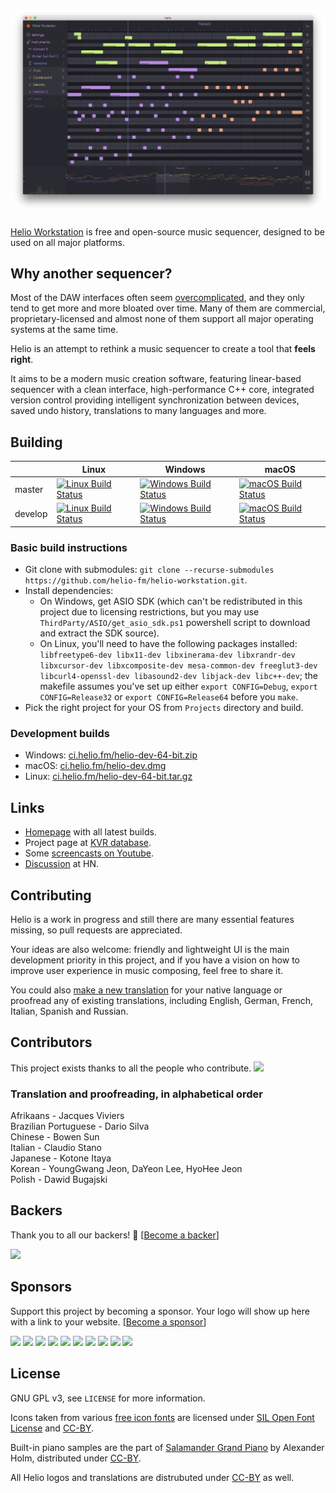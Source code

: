 ## ![Vive la culture libre](Resources/screenshot-v1.png)
[Helio Workstation](https://helio.fm) is free and open-source music sequencer, designed to be used on all major platforms.


## Why another sequencer?

Most of the DAW interfaces often seem [overcomplicated](http://mashable.com/2015/09/18/german-u-boat/), and they only tend to get more and more bloated over time. Many of them are commercial, proprietary-licensed and almost none of them support all major operating systems at the same time.

Helio is an attempt to rethink a music sequencer to create a tool that **feels right**.

It aims to be a modern music creation software, featuring linear-based sequencer with a clean interface, high-performance C++ core, integrated version control providing intelligent synchronization between devices, saved undo history, translations to many languages and more.


## Building

||Linux|Windows|macOS|
|---|---|---|---|
|master|[![Linux Build Status](https://travis-ci.org/helio-fm/helio-workstation.svg?branch=master)](https://travis-ci.org/helio-fm/helio-workstation)|[![Windows Build Status](https://ci.appveyor.com/api/projects/status/github/helio-fm/helio-workstation?svg=true&branch=master)](https://ci.appveyor.com/project/helio-fm/helio-workstation)|[![macOS Build Status](https://travis-ci.org/helio-fm/helio-workstation.svg?branch=master)](https://travis-ci.org/helio-fm/helio-workstation)|
|develop|[![Linux Build Status](https://travis-ci.org/helio-fm/helio-workstation.svg?branch=develop)](https://travis-ci.org/helio-fm/helio-workstation)|[![Windows Build Status](https://ci.appveyor.com/api/projects/status/github/helio-fm/helio-workstation?svg=true&branch=develop)](https://ci.appveyor.com/project/helio-fm/helio-workstation)|[![macOS Build Status](https://travis-ci.org/helio-fm/helio-workstation.svg?branch=develop)](https://travis-ci.org/helio-fm/helio-workstation)|

### Basic build instructions

 * Git clone with submodules: `git clone --recurse-submodules https://github.com/helio-fm/helio-workstation.git`.
 * Install dependencies:
   * On Windows, get ASIO SDK (which can't be redistributed in this project due to licensing restrictions, but you may use `ThirdParty/ASIO/get_asio_sdk.ps1` powershell script to download and extract the SDK source).
   * On Linux, you'll need to have the following packages installed: `libfreetype6-dev libx11-dev libxinerama-dev libxrandr-dev libxcursor-dev libxcomposite-dev mesa-common-dev freeglut3-dev libcurl4-openssl-dev libasound2-dev libjack-dev libc++-dev`; the makefile assumes you've set up either `export CONFIG=Debug`, `export CONFIG=Release32` or `export CONFIG=Release64` before you `make`.
 * Pick the right project for your OS from `Projects` directory and build.

### Development builds

* Windows: [ci.helio.fm/helio-dev-64-bit.zip](https://ci.helio.fm/helio-dev-64-bit.zip)
* macOS: [ci.helio.fm/helio-dev.dmg](https://ci.helio.fm/helio-dev.dmg)
* Linux: [ci.helio.fm/helio-dev-64-bit.tar.gz](https://ci.helio.fm/helio-dev-64-bit.tar.gz)


## Links

 * [Homepage](https://helio.fm/) with all latest builds.
 * Project page at [KVR database](https://www.kvraudio.com/product/helio-workstation-by-peter-rudenko).
 * Some [screencasts on Youtube](https://www.youtube.com/channel/UCO3K8iCd1k2FTqSocoE-WXw/).
 * [Discussion](https://news.ycombinator.com/item?id=14212054) at HN.


## Contributing

Helio is a work in progress and still there are many essential features missing, so pull requests are appreciated.

Your ideas are also welcome: friendly and lightweight UI is the main development priority in this project, and if you have a vision on how to improve user experience in music composing, feel free to share it.

You could also [make a new translation](https://helio.fm/translations) for your native language or proofread any of existing translations, including English, German, French, Italian, Spanish and Russian.


## Contributors

This project exists thanks to all the people who contribute. 
<a href="https://github.com/helio-fm/helio-workstation/graphs/contributors"><img src="https://opencollective.com/helio-workstation/contributors.svg?width=890&button=false" /></a>


### Translation and proofreading, in alphabetical order

Afrikaans - Jacques Viviers  
Brazilian Portuguese - Dario Silva  
Chinese - Bowen Sun  
Italian - Claudio Stano  
Japanese - Kotone Itaya  
Korean - YoungGwang Jeon, DaYeon Lee, HyoHee Jeon  
Polish - Dawid Bugajski  


## Backers

Thank you to all our backers! 🙏 [[Become a backer](https://opencollective.com/helio-workstation#backer)]

<a href="https://opencollective.com/helio-workstation#backers" target="_blank"><img src="https://opencollective.com/helio-workstation/backers.svg?width=890"></a>


## Sponsors

Support this project by becoming a sponsor. Your logo will show up here with a link to your website. [[Become a sponsor](https://opencollective.com/helio-workstation#sponsor)]

<a href="https://opencollective.com/helio-workstation/sponsor/0/website" target="_blank"><img src="https://opencollective.com/helio-workstation/sponsor/0/avatar.svg"></a>
<a href="https://opencollective.com/helio-workstation/sponsor/1/website" target="_blank"><img src="https://opencollective.com/helio-workstation/sponsor/1/avatar.svg"></a>
<a href="https://opencollective.com/helio-workstation/sponsor/2/website" target="_blank"><img src="https://opencollective.com/helio-workstation/sponsor/2/avatar.svg"></a>
<a href="https://opencollective.com/helio-workstation/sponsor/3/website" target="_blank"><img src="https://opencollective.com/helio-workstation/sponsor/3/avatar.svg"></a>
<a href="https://opencollective.com/helio-workstation/sponsor/4/website" target="_blank"><img src="https://opencollective.com/helio-workstation/sponsor/4/avatar.svg"></a>
<a href="https://opencollective.com/helio-workstation/sponsor/5/website" target="_blank"><img src="https://opencollective.com/helio-workstation/sponsor/5/avatar.svg"></a>
<a href="https://opencollective.com/helio-workstation/sponsor/6/website" target="_blank"><img src="https://opencollective.com/helio-workstation/sponsor/6/avatar.svg"></a>
<a href="https://opencollective.com/helio-workstation/sponsor/7/website" target="_blank"><img src="https://opencollective.com/helio-workstation/sponsor/7/avatar.svg"></a>
<a href="https://opencollective.com/helio-workstation/sponsor/8/website" target="_blank"><img src="https://opencollective.com/helio-workstation/sponsor/8/avatar.svg"></a>
<a href="https://opencollective.com/helio-workstation/sponsor/9/website" target="_blank"><img src="https://opencollective.com/helio-workstation/sponsor/9/avatar.svg"></a>


## License

GNU GPL v3, see ``LICENSE`` for more information.

Icons taken from various [free icon fonts](https://icomoon.io) are licensed under [SIL Open Font License](http://scripts.sil.org/cms/scripts/page.php?id=OFL) and [CC-BY](https://creativecommons.org/licenses/by/3.0/).

Built-in piano samples are the part of [Salamander Grand Piano](https://archive.org/details/SalamanderGrandPianoV3) by Alexander Holm, distributed under [CC-BY](https://creativecommons.org/licenses/by/3.0/).

All Helio logos and translations are distrubuted under [CC-BY](https://creativecommons.org/licenses/by/3.0/) as well.
